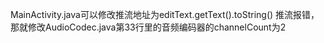 MainActivity.java可以修改推流地址为editText.getText().toString()
推流报错，那就修改AudioCodec.java第33行里的音频编码器的channelCount为2

